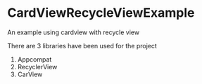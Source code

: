 # CardViewRecycleViewExample
An example using cardview with recycle view

There are 3 libraries have been used for the project

1. Appcompat
2. RecyclerView
3. CarView 
